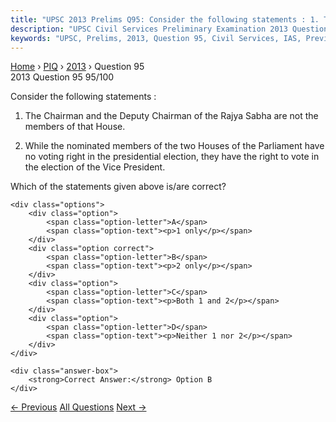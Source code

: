 ```yaml
---
title: "UPSC 2013 Prelims Q95: Consider the following statements : 1. The Chairman and the..."
description: "UPSC Civil Services Preliminary Examination 2013 Question 95 with options and answer"
keywords: "UPSC, Prelims, 2013, Question 95, Civil Services, IAS, Previous Year Questions"
---
```


<nav class="breadcrumb">
    <a href="../../">Home</a>
    <span>›</span>
    <a href="../">PIQ</a>
    <span>›</span>
    <a href="./">2013</a>
    <span>›</span>
    <span>Question 95</span>
</nav>

<div class="question-header">
    <div class="question-meta">
        <span class="year-badge">2013</span>
        <span class="question-number">Question 95</span>
        <span class="progress">95/100</span>
    </div>
    <div class="progress-bar">
        <div class="progress-fill" style="width: 95.0%"></div>
    </div>
</div>

<div class="question-content">
    <div class="question-text">
        <p>Consider the following statements :</p>
<ol>
<li>
<p>The Chairman and the Deputy Chairman of the Rajya Sabha are not the members of that House.</p>
</li>
<li>
<p>While the nominated members of the two Houses of the Parliament have no voting right in the presidential election, they have the right to vote in the election of the Vice President.</p>
</li>
</ol>
<p>Which of the statements given above is/are correct?</p>
    </div>
    
    <div class="options">
        <div class="option">
            <span class="option-letter">A</span>
            <span class="option-text"><p>1 only</p></span>
        </div>
        <div class="option correct">
            <span class="option-letter">B</span>
            <span class="option-text"><p>2 only</p></span>
        </div>
        <div class="option">
            <span class="option-letter">C</span>
            <span class="option-text"><p>Both 1 and 2</p></span>
        </div>
        <div class="option">
            <span class="option-letter">D</span>
            <span class="option-text"><p>Neither 1 nor 2</p></span>
        </div>
    </div>

    <div class="answer-box">
        <strong>Correct Answer:</strong> Option B
    </div>
</div>

<div class="question-nav">
    <a href="../q094-consider-the-following-statements-1-national-devel/" class="nav-btn prev">← Previous</a>
    <a href="../" class="nav-btn center">All Questions</a>
    <a href="../q096-with-reference-to-national-legal-services-authorit/" class="nav-btn next">Next →</a>
</div>
